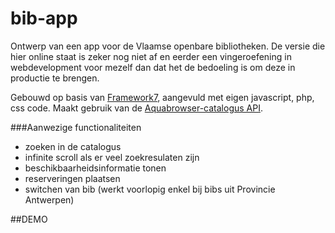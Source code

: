 # bib-app

Ontwerp van een app voor de Vlaamse openbare bibliotheken. De versie die hier online staat is zeker nog niet af en eerder een vingeroefening in webdevelopment voor mezelf dan dat het de bedoeling is om deze in productie te brengen.

Gebouwd op basis van [Framework7](https://github.com/nolimits4web/Framework7), aangevuld met eigen javascript, php, css code. Maakt gebruik van de [Aquabrowser-catalogus API](http://www.cultuurconnect.be/diensten/bibliotheekportalen/api).

###Aanwezige functionaliteiten
* zoeken in de catalogus
* infinite scroll als er veel zoekresulaten zijn
* beschikbaarheidsinformatie tonen
* reserveringen plaatsen
* switchen van bib (werkt voorlopig enkel bij bibs uit Provincie Antwerpen)

##DEMO
